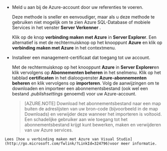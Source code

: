 
   * Meld u aan bij de Azure-account door uw referenties te voeren.

     Deze methode is sneller en eenvoudiger, maar als u deze methode te gebruiken niet mogelijk om te zien Azure SQL-Database of mobiele Services in het venster **Server Verkenner** .

     Klik op de knop **verbinding maken met Azure** in **Server Explorer**. Een alternatief is met de rechtermuisknop op het knooppunt **Azure** en klik op **verbinding maken met Azure** in het contextmenu.

   * Installeer een management-certificaat dat toegang tot uw account.

     Met de rechtermuisknop op het knooppunt **Azure** in **Server Explorer**en klik vervolgens op **Abonnementen beheren** in het snelmenu. Klik op het tabblad **certificaten** in het dialoogvenster **Azure-abonnementen beheren** en klik vervolgens op **importeren**. Volg de aanwijzingen om te downloaden en importeer een abonnementsbestand (ook wel een bestand *.publishsettings* genoemd) voor uw Azure-account.

     > [AZURE.NOTE] Download het abonnementsbestand naar een map buiten de adreslijsten van uw bron-code (bijvoorbeeld in de map Downloads) en verwijder deze wanneer het importeren is voltooid. Een schadelijke gebruiker aan wie toegang tot het abonnementsbestand krijgt kunt bewerken, maken en verwijderen van uw Azure services.

    Lees [hoe u verbinding maken met Azure van Visual Studio](http://go.microsoft.com/fwlink/?LinkId=324796)voor meer informatie.
